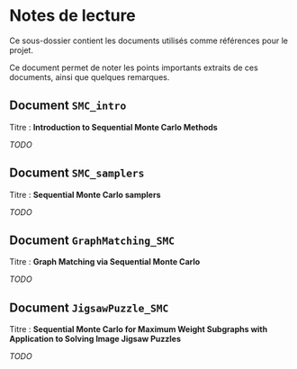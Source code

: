 # Notes de lecture

Ce sous-dossier contient les documents utilisés comme références pour le projet.

Ce document permet de noter les points importants extraits de ces documents, ainsi que quelques remarques.

## Document `SMC_intro`

Titre : **Introduction to Sequential Monte Carlo Methods**

_TODO_

## Document `SMC_samplers`

Titre : **Sequential Monte Carlo samplers**

_TODO_

## Document `GraphMatching_SMC`

Titre : **Graph Matching via Sequential Monte Carlo**

_TODO_

## Document `JigsawPuzzle_SMC`

Titre : **Sequential Monte Carlo for Maximum Weight Subgraphs with Application to Solving Image Jigsaw Puzzles**

_TODO_